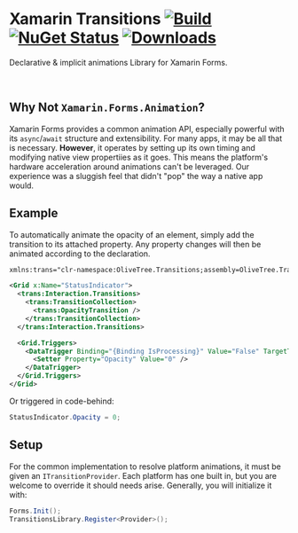 # Xamarin Transitions [![Build](https://github.com/OliveTreeBible/Xamarin.Transitions/workflows/Build/badge.svg)](https://github.com/OliveTreeBible/Xamarin.Transitions/actions) [![NuGet Status](https://img.shields.io/nuget/v/OliveTree.Transitions?logo=nuget)](https://www.nuget.org/packages/OliveTree.Transitions/) [![Downloads](https://img.shields.io/nuget/dt/OliveTree.Transitions?logo=nuget)](https://www.nuget.org/packages/OliveTree.Transitions/)

Declarative & implicit animations Library for Xamarin Forms. 

&nbsp;

## Why Not `Xamarin.Forms.Animation`?
Xamarin Forms provides a common animation API, especially powerful with its `async`/`await` structure and extensibility. For many apps, it may be all that is necessary. **However**, it operates by setting up its own timing and modifying native view propertiies as it goes. This means the platform's hardware acceleration around animations can't be leveraged. Our experience was a sluggish feel that didn't "pop" the way a native app would.

## Example
To automatically animate the opacity of an element, simply add the transition to its attached property. Any property changes will then be animated according to the declaration.

```XML
xmlns:trans="clr-namespace:OliveTree.Transitions;assembly=OliveTree.Transitions"

<Grid x:Name="StatusIndicator">
  <trans:Interaction.Transitions>
    <trans:TransitionCollection>
      <trans:OpacityTransition />
    </trans:TransitionCollection>
  </trans:Interaction.Transitions>

  <Grid.Triggers>
    <DataTrigger Binding="{Binding IsProcessing}" Value="False" TargetType="Grid" >
      <Setter Property="Opacity" Value="0" />
    </DataTrigger>
  </Grid.Triggers>
</Grid>
```

Or triggered in code-behind:
```C#
StatusIndicator.Opacity = 0;
```

## Setup
For the common implementation to resolve platform animations, it must be given an `ITransitionProvider`. Each platform has one built in, but you are welcome to override it should needs arise. Generally, you will initialize it with:
```C#
Forms.Init();
TransitionsLibrary.Register<Provider>();
```
